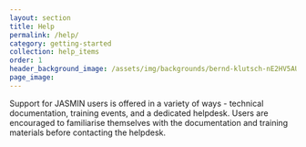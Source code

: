 ```yaml
---
layout: section
title: Help
permalink: /help/
category: getting-started
collection: help_items
order: 1
header_background_image: /assets/img/backgrounds/bernd-klutsch-nE2HV5AUXFo-unspla.a944b47e.fill-2000x1000.jpg
page_image: 
---
```


Support for JASMIN users is offered in a variety of ways - technical documentation, training events, and a dedicated helpdesk. Users are encouraged to familiarise themselves with the documentation and training materials before contacting the helpdesk.



